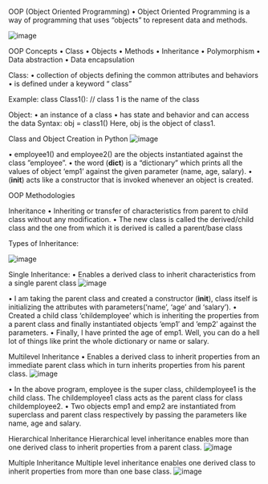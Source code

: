 OOP (Object Oriented Programming)
•	Object Oriented Programming is a way of programming that uses “objects” to represent data and methods.
 
![image](https://github.com/user-attachments/assets/ffeb286d-a43f-4665-ba1a-c8498eb62ad9)

OOP Concepts
•	Class
•	Objects
•	Methods
•	Inheritance
•	Polymorphism
•	Data abstraction
•	Data encapsulation

Class: 
•	collection of objects defining the common attributes and behaviors
•	is defined under a keyword “ class”

Example: 
class Class1(): // class 1 is the name of the class


Object:
•	an instance of a class
•	has state and behavior and can access the data
Syntax: 
obj = class1()
Here, obj is the object of class1.

Class and Object Creation in Python 
![image](https://github.com/user-attachments/assets/1e5b4738-2e08-4a02-a66a-ef318c71038b)

•	employee1() and employee2() are the objects instantiated against the class ”employee”.
•	the word (__dict__) is a “dictionary” which prints all the values of object ‘emp1’ against the given parameter (name, age, salary).
•	(__init__) acts like a constructor that is invoked whenever an object is created.

OOP Methodologies

Inheritance
•	Inheriting or transfer of characteristics from parent to child class without any modification. 
•	The new class is called the derived/child class and the one from which it is derived is called a parent/base class
     
Types of Inheritance:

![image](https://github.com/user-attachments/assets/437ffdd3-c573-4d76-9d02-c85e0af57891)

Single Inheritance:
•	Enables a derived class to inherit characteristics from a single parent class
![image](https://github.com/user-attachments/assets/3704cedb-d074-462b-8fd1-9061a88da9f7)

•	I am taking the parent class and created a constructor (__init__),  class itself is initializing the attributes with parameters(‘name’, ‘age’ and ‘salary’).
•	Created a child class ‘childemployee’ which is inheriting the properties from a parent class and finally instantiated objects ’emp1′ and ’emp2′ against the parameters.
•	Finally, I have printed the age of emp1. Well, you can do a hell lot of things like print the whole dictionary or name or salary.

Multilevel Inheritance
•	Enables a derived class to inherit properties from an immediate parent class which in turn inherits properties from his parent class.
![image](https://github.com/user-attachments/assets/42e90488-d17b-49c3-a100-4f82106a8054)

•	In the above program, employee is the super class, childemployee1 is the child class. The childemployee1 class acts as the parent class for class childemployee2.
•	Two objects emp1 and emp2 are instantiated from superclass and parent class respectively by passing the parameters like name, age and salary.

Hierarchical Inheritance
Hierarchical level inheritance enables more than one derived class to inherit properties from a parent class.
![image](https://github.com/user-attachments/assets/f136c258-b336-4301-b054-119607005c42)
 
Multiple Inheritance
Multiple level inheritance enables one derived class to inherit properties from more than one base class.
![image](https://github.com/user-attachments/assets/aafb6ffc-b405-46b0-b111-369a47a33ab3)

